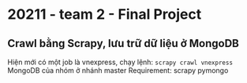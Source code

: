 # 20211 - team 2 - Final Project

## Crawl bằng Scrapy, lưu trữ dữ liệu ở MongoDB
Hiện mới có một job là vnexpress, chạy lệnh: `scrapy crawl vnexpress`
MongoDB của nhóm ở nhánh master
Requirement:
  scrapy
  pymongo
